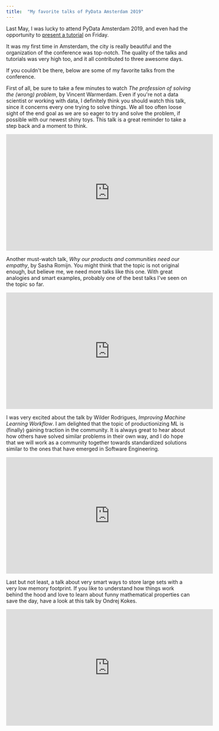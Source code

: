 ```yaml
---
title:  "My favorite talks of PyData Amsterdam 2019"
---
```


Last May, I was lucky to attend PyData Amsterdam 2019, and even had the opportunity to 
[present a tutorial](_talks/2019-05-10-mlv-tools-workshop.md) on Friday. 

It was my first time in Amsterdam, the city is really beautiful and the organization of the conference was top-notch. 
The quality of the talks and tutorials was very high too, and it all contributed to three awesome days. 

If you couldn't be there, below are some of my favorite talks from the conference. 

First of all, be sure to take a few minutes to watch *The profession of solving the (wrong) problem*, 
by Vincent Warmerdam. Even if you're not a data scientist or working with data, I definitely think you should watch this
talk, since it concerns every one trying to solve things. We all too often loose sight of the end goal as we are so eager
to try and solve the problem, if possible with our newest shiny toys. This talk is a great reminder to take a step back
and a moment to think.

<div class="iframe-wrapper">
    <iframe width="560" height="315" src="https://www.youtube.com/embed/kYMfE9u-lMo" frameborder="0"
         allow="accelerometer; autoplay; encrypted-media; gyroscope; picture-in-picture" allowfullscreen></iframe>
 </div>

Another must-watch talk, *Why our products and communities need our empathy*, by Sasha Romijn. You might think 
that the topic is not original enough, but believe me, we need more talks like this one. With great analogies and smart 
examples, probably one of the best talks I've seen on the topic so far.

<div class="iframe-wrapper">
    <iframe width="560" height="315" src="https://www.youtube.com/embed/m_KnKm0Tr4c" frameborder="0"
        allow="accelerometer; autoplay; encrypted-media; gyroscope; picture-in-picture" allowfullscreen></iframe>
 </div>
 
 I was very excited about the talk by Wilder Rodrigues, *Improving Machine Learning Workflow*. I am delighted that the 
 topic of productionizing ML is (finally) gaining traction in the community. It is always great to hear about how others
 have solved similar problems in their own way, and I do hope that we will work as a community together towards 
 standardized solutions similar to the ones that have emerged in Software Engineering.
 
 <div class="iframe-wrapper">
    <iframe width="560" height="315" src="https://www.youtube.com/embed/jes5FxoxLEE" frameborder="0" 
        allow="accelerometer; autoplay; encrypted-media; gyroscope; picture-in-picture" allowfullscreen></iframe>
 </div>
 
 Last but not least, a talk about very smart ways to store large sets with a very low memory footprint. If you like to 
 understand how things work behind the hood and love to learn about funny mathematical properties can save the day, 
 have a look at this talk by Ondrej Kokes.   
 
 <div class="iframe-wrapper">
    <iframe width="560" height="315" src="https://www.youtube.com/embed/8Ean3Bx_o_M" frameborder="0" 
        allow="accelerometer; autoplay; encrypted-media; gyroscope; picture-in-picture" allowfullscreen></iframe>
 </div>
 